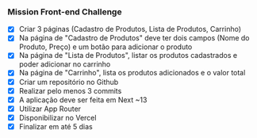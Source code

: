 ### Mission Front-end Challenge


- [x] Criar 3 páginas (Cadastro de Produtos, Lista de Produtos, Carrinho)
- [x] Na página de "Cadastro de Produtos" deve ter dois campos (Nome do Produto, Preço) e um botão para adicionar o produto
- [x] Na página de "Lista de Produtos", listar os produtos cadastrados e poder adicionar no carrinho
- [x] Na página de "Carrinho", lista os produtos adicionados e o valor total
- [x] Criar um repositório no Github
- [x] Realizar pelo menos 3 commits
- [x] A aplicação deve ser feita em Next ~13
- [x] Utilizar App Router
- [x] Disponibilizar no Vercel
- [x] Finalizar em até 5 dias
